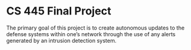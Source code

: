 # CS 445 Final Project
The primary goal of this project is to create autonomous updates to the defense systems within one’s network through the use of any alerts generated by an intrusion detection system.
